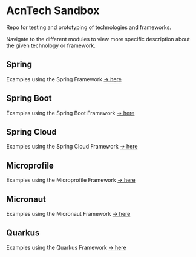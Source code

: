 # AcnTech Sandbox
Repo for testing and prototyping of technologies and frameworks.

Navigate to the different modules to view more specific description about the given technology or framework.

## Spring
Examples using the Spring Framework [-> here](./spring)

## Spring Boot
Examples using the Spring Boot Framework [-> here](./spring-boot)

## Spring Cloud
Examples using the Spring Cloud Framework [-> here](./spring-cloud)

## Microprofile
Examples using the Microprofile Framework [-> here](./microprofile)

## Micronaut
Examples using the Micronaut Framework [-> here](./micronaut)

## Quarkus
Examples using the Quarkus Framework [-> here](./quarkus)
